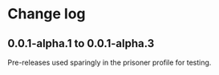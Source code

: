 # Change log

## 0.0.1-alpha.1 to 0.0.1-alpha.3

Pre-releases used sparingly in the prisoner profile for testing.

